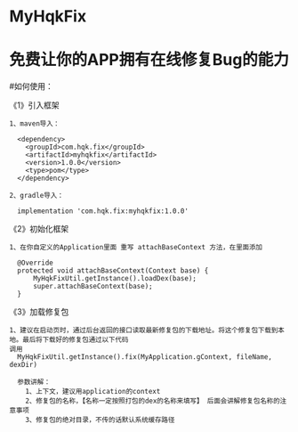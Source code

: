 # MyHqkFix
# 免费让你的APP拥有在线修复Bug的能力

#如何使用：

 《1》引入框架
 
    1、maven导入：
    
      <dependency>
        <groupId>com.hqk.fix</groupId>
        <artifactId>myhqkfix</artifactId>
        <version>1.0.0</version>
        <type>pom</type>
      </dependency>
      
    2、gradle导入：
    
      implementation 'com.hqk.fix:myhqkfix:1.0.0'
      
  《2》初始化框架
 
    1、在你自定义的Application里面 重写 attachBaseContext 方法，在里面添加
     
      @Override
      protected void attachBaseContext(Context base) {
          MyHqkFixUtil.getInstance().loadDex(base);
          super.attachBaseContext(base);
      }
      
  《3》加载修复包
  
    1、建议在启动页时，通过后台返回的接口读取最新修复包的下载地址。将这个修复包下载到本地。最后将下载好的修复包通过以下代码
    调用
      MyHqkFixUtil.getInstance().fix(MyApplication.gContext, fileName, dexDir)      
      
      参数讲解：
        1、上下文，建议用application的context
        2、修复包的名称，【名称一定按照打包的dex的名称来填写】 后面会讲解修复包名称的注意事项
        3、修复包的绝对目录，不传的话默认系统缓存路径

      
